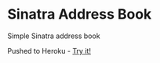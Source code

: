Sinatra Address Book
====================

Simple Sinatra address book

Pushed to Heroku - [Try it!](http://vast-woodland-3085.herokuapp.com/)